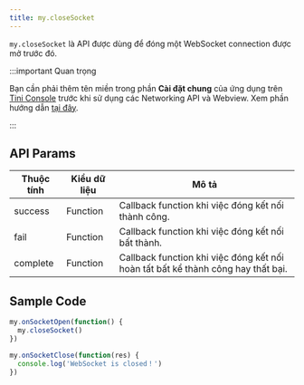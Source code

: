 ```yaml
---
title: my.closeSocket
---
```


`my.closeSocket`  là API được dùng để đóng một WebSocket connection được mở trước đó.

:::important Quan trọng

Bạn cần phải thêm tên miền trong phần **Cài đặt chung** của ứng dụng trên [Tini Console](https://developer.tiki.vn/apps) trước khi sử dụng các Networking API và Webview. Xem phần hướng dẫn [tại đây](/docs/development/tini-console/whitelist-domains).

:::

## API Params

| Thuộc tính | Kiểu dữ liệu | Mô tả                                                                            |
| ---------- | ------------ | -------------------------------------------------------------------------------- |
| success    | Function     | Callback function khi việc đóng kết nối thành công.                              |
| fail       | Function     | Callback function khi việc đóng kết nối bất thành.                               |
| complete   | Function     | Callback function khi việc đóng kết nối hoàn tất bất kể thành công hay thất bại. |

## Sample Code

```js
my.onSocketOpen(function() {
  my.closeSocket()
})

my.onSocketClose(function(res) {
  console.log('WebSocket is closed！')
})
```


